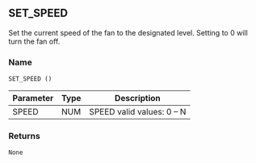 ## SET\_SPEED

Set the current speed of the fan to the designated level.  Setting to 0 will turn the fan off.


### Name

`SET_SPEED ()`


| Parameter | Type | Description               |
| --------- | ---- | ------------------------- |
| SPEED     | NUM  | SPEED valid values: 0 – N |


### Returns

`None`